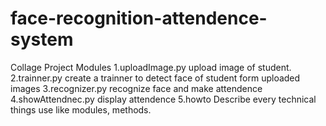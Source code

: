 # face-recognition-attendence-system
Collage Project
Modules
1.uploadImage.py
	upload image of student.
2.trainner.py
	create a trainner to detect face of student form uploaded images
3.recognizer.py
	recognize face and make attendence
4.showAttendnec.py
	display attendence 
5.howto
	Describe every technical things use like modules, methods.
